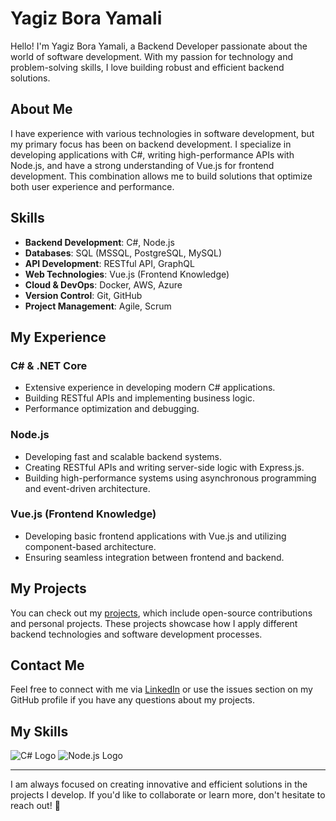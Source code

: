 # Yagiz Bora Yamali

Hello! I'm Yagiz Bora Yamali, a Backend Developer passionate about the world of software development. With my passion for technology and problem-solving skills, I love building robust and efficient backend solutions.

## About Me

I have experience with various technologies in software development, but my primary focus has been on backend development. I specialize in developing applications with C#, writing high-performance APIs with Node.js, and have a strong understanding of Vue.js for frontend development. This combination allows me to build solutions that optimize both user experience and performance.

## Skills

- **Backend Development**: C#, Node.js
- **Databases**: SQL (MSSQL, PostgreSQL, MySQL)
- **API Development**: RESTful API, GraphQL
- **Web Technologies**: Vue.js (Frontend Knowledge)
- **Cloud & DevOps**: Docker, AWS, Azure
- **Version Control**: Git, GitHub
- **Project Management**: Agile, Scrum

## My Experience

### C# & .NET Core

- Extensive experience in developing modern C# applications.
- Building RESTful APIs and implementing business logic.
- Performance optimization and debugging.

### Node.js

- Developing fast and scalable backend systems.
- Creating RESTful APIs and writing server-side logic with Express.js.
- Building high-performance systems using asynchronous programming and event-driven architecture.

### Vue.js (Frontend Knowledge)

- Developing basic frontend applications with Vue.js and utilizing component-based architecture.
- Ensuring seamless integration between frontend and backend.

## My Projects

You can check out my [projects](https:/github.com/yagizbora?tab=repositories), which include open-source contributions and personal projects. These projects showcase how I apply different backend technologies and software development processes.

## Contact Me

Feel free to connect with me via [LinkedIn](https://www.linkedin.com/in/yagiz-bora-yamali/) or use the issues section on my GitHub profile if you have any questions about my projects.


## My Skills

![C# Logo](https://upload.wikimedia.org/wikipedia/commons/thumb/b/bd/Logo_C_sharp.svg/1820px-Logo_C_sharp.svg.png)  ![Node.js Logo](https://cdn-icons-png.flaticon.com/512/919/919825.png)

---

I am always focused on creating innovative and efficient solutions in the projects I develop. If you'd like to collaborate or learn more, don't hesitate to reach out! 🚀
